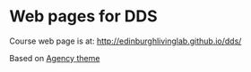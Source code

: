 Web pages for DDS
====================

Course web page is at: http://edinburghlivinglab.github.io/dds/

Based on [Agency theme ](https://github.com/y7kim/agency-jekyll-theme)

